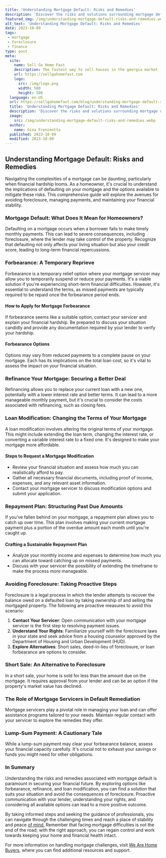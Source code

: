 ```yaml
---
title: 'Understanding Mortgage Default: Risks and Remedies'
description: 'Discover the risks and solutions surrounding mortgage default in this insightful guide. Perfect for those curious about safeguarding their investment.'
featured_img: /img/understanding-mortgage-default-risks-and-remedies.webp
alt_text: 'Understanding Mortgage Default: Risks and Remedies'
date: 2023-10-09
tags:
 - mortgage
 - foreclosure
 - finance
type: post
meta:
  site:
    name: Sell Ga Home Fast
    description: The fastest way to sell houses in the georgia market
    url: https://sellgahomefast.com
    logo:
      src: /img/logo.png
      width: 500
      height: 500
  language: en-US
  url: https://sellgahomefast.com/blog/understanding-mortgage-default-risks-and-remedies
  title: 'Understanding Mortgage Default: Risks and Remedies'
  description: 'Discover the risks and solutions surrounding mortgage default in this insightful guide. Perfect for those curious about safeguarding their investment.'
  image:
    src: /img/understanding-mortgage-default-risks-and-remedies.webp
  author:
    name: Gina Frenzentta
  published: 2023-10-09
  modified: 2023-10-09
---
```



## Understanding Mortgage Default: Risks and Remedies

Navigating the complexities of a mortgage can be daunting, particularly when financial hardship looms. As a homeowner, it's crucial to understand the implications of defaulting on your mortgage and the options available to mitigate these risks. This comprehensive guide will explore the avenues for avoiding foreclosure, managing payments, and maintaining your financial stability.

### Mortgage Default: What Does It Mean for Homeowners?

Defaulting on a mortgage occurs when a borrower fails to make timely monthly payments. This can lead to severe consequences, including foreclosure, where the lender may take control of the property. Recognize that defaulting not only affects your living situation but also your credit score, leading to long-term financial repercussions.

### Forbearance: A Temporary Reprieve

Forbearance is a temporary relief option where your mortgage servicer may allow you to temporarily suspend or reduce your payments. It's a viable solution if you're experiencing short-term financial difficulties. However, it's essential to understand the terms, as missed payments are typically required to be repaid once the forbearance period ends.

#### How to Apply for Mortgage Forbearance

If forbearance seems like a suitable option, contact your servicer and explain your financial hardship. Be prepared to discuss your situation candidly and provide any documentation required by your lender to verify your hardship.

#### Forbearance Options

Options may vary from reduced payments to a complete pause on your mortgage. Each has its implications on the total loan cost, so it's vital to assess the impact on your financial situation.

### Refinance Your Mortgage: Securing a Better Deal

Refinancing allows you to replace your current loan with a new one, potentially with a lower interest rate and better terms. It can lead to a more manageable monthly payment, but it's crucial to consider the costs associated with refinancing, such as closing fees.

### Loan Modification: Changing the Terms of Your Mortgage

A loan modification involves altering the original terms of your mortgage. This might include extending the loan term, changing the interest rate, or converting a variable interest rate to a fixed one. It's designed to make your mortgage more affordable.

#### Steps to Request a Mortgage Modification
  - Review your financial situation and assess how much you can realistically afford to pay.
  - Gather all necessary financial documents, including proof of income, expenses, and any relevant asset information.
  - Contact your mortgage servicer to discuss modification options and submit your application.

### Repayment Plan: Structuring Past Due Amounts

If you've fallen behind on your mortgage, a repayment plan allows you to catch up over time. This plan involves making your current mortgage payment plus a portion of the overdue amount each month until you're caught up.

#### Crafting a Sustainable Repayment Plan
  - Analyze your monthly income and expenses to determine how much you can allocate toward catching up on missed payments.
  - Discuss with your servicer the possibility of extending the timeframe to make the process more manageable.

### Avoiding Foreclosure: Taking Proactive Steps

Foreclosure is a legal process in which the lender attempts to recover the balance owed on a defaulted loan by taking ownership of and selling the mortgaged property. The following are proactive measures to avoid this scenario:

1. **Contact Your Servicer**: Open communication with your mortgage servicer is the first step to resolving payment issues.
2. **Understand Your Rights**: Familiarize yourself with the foreclosure laws in your state and seek advice from a housing counselor approved by the Department of Housing and Urban Development (HUD).
3. **Explore Alternatives**: Short sales, deed-in-lieu of foreclosure, or loan forbearance are options to consider.

### Short Sale: An Alternative to Foreclosure

In a short sale, your home is sold for less than the amount due on the mortgage. It requires approval from your lender and can be an option if the property's market value has declined.

### The Role of Mortgage Servicers in Default Remediation

Mortgage servicers play a pivotal role in managing your loan and can offer assistance programs tailored to your needs. Maintain regular contact with your servicer to explore the remedies they offer.

### Lump-Sum Payment: A Cautionary Tale

While a lump-sum payment may clear your forbearance balance, assess your financial capacity carefully. It's crucial not to exhaust your savings or funds you might need for other obligations.

### In Summary

Understanding the risks and remedies associated with mortgage default is paramount in securing your financial future. By exploring options like forbearance, refinance, and loan modification, you can find a solution that suits your situation and avoid the consequences of foreclosure. Proactive communication with your lender, understanding your rights, and considering all available options can lead to a more positive outcome.

By taking informed steps and seeking the guidance of professionals, you can navigate through the challenging times and reach a place of stability and peace [of   mind.](https://sellgahomefast.com/blog/post-delinquency-rebuilding-your-financial-health) Remember that facing mortgage difficulties is not the end of the road; with the right approach, you can regain control and work towards keeping your home and financial health intact.

For more information on handling mortgage challenges, visit [We Are Home Buyers](https://www.wearehomebuyers.com/), where you can find additional resources and support.